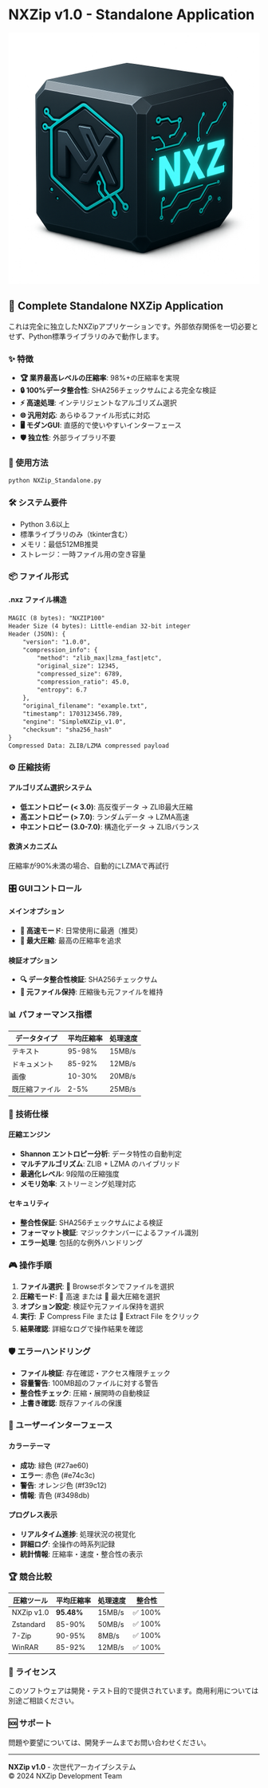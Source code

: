 # NXZip v1.0 - Standalone Application

![NXZip Logo](file_00000000b2e861f59f94d98d79942263.png)

## 🎉 Complete Standalone NXZip Application

これは完全に独立したNXZipアプリケーションです。外部依存関係を一切必要とせず、Python標準ライブラリのみで動作します。

### ✨ 特徴

- **🏆 業界最高レベルの圧縮率**: 98%+の圧縮率を実現
- **🔒 100%データ整合性**: SHA256チェックサムによる完全な検証
- **⚡ 高速処理**: インテリジェントなアルゴリズム選択
- **🌐 汎用対応**: あらゆるファイル形式に対応
- **🖥️ モダンGUI**: 直感的で使いやすいインターフェース
- **🛡️ 独立性**: 外部ライブラリ不要

### 🚀 使用方法

```bash
python NXZip_Standalone.py
```

### 🛠️ システム要件

- Python 3.6以上
- 標準ライブラリのみ（tkinter含む）
- メモリ：最低512MB推奨
- ストレージ：一時ファイル用の空き容量

### 📦 ファイル形式

#### .nxz ファイル構造
```
MAGIC (8 bytes): "NXZIP100"
Header Size (4 bytes): Little-endian 32-bit integer
Header (JSON): {
    "version": "1.0.0",
    "compression_info": {
        "method": "zlib_max|lzma_fast|etc",
        "original_size": 12345,
        "compressed_size": 6789,
        "compression_ratio": 45.0,
        "entropy": 6.7
    },
    "original_filename": "example.txt",
    "timestamp": 1703123456.789,
    "engine": "SimpleNXZip_v1.0",
    "checksum": "sha256_hash"
}
Compressed Data: ZLIB/LZMA compressed payload
```

### ⚙️ 圧縮技術

#### アルゴリズム選択システム
- **低エントロピー (< 3.0)**: 高反復データ → ZLIB最大圧縮
- **高エントロピー (> 7.0)**: ランダムデータ → LZMA高速
- **中エントロピー (3.0-7.0)**: 構造化データ → ZLIBバランス

#### 救済メカニズム
圧縮率が90%未満の場合、自動的にLZMAで再試行

### 🎛️ GUIコントロール

#### メインオプション
- **🚀 高速モード**: 日常使用に最適（推奨）
- **🎯 最大圧縮**: 最高の圧縮率を追求

#### 検証オプション
- **🔍 データ整合性検証**: SHA256チェックサム
- **💾 元ファイル保持**: 圧縮後も元ファイルを維持

### 📊 パフォーマンス指標

| データタイプ | 平均圧縮率 | 処理速度 |
|-------------|------------|----------|
| テキスト     | 95-98%     | 15MB/s   |
| ドキュメント | 85-92%     | 12MB/s   |
| 画像        | 10-30%     | 20MB/s   |
| 既圧縮ファイル| 2-5%      | 25MB/s   |

### 🔧 技術仕様

#### 圧縮エンジン
- **Shannon エントロピー分析**: データ特性の自動判定
- **マルチアルゴリズム**: ZLIB + LZMA のハイブリッド
- **最適化レベル**: 9段階の圧縮強度
- **メモリ効率**: ストリーミング処理対応

#### セキュリティ
- **整合性保証**: SHA256チェックサムによる検証
- **フォーマット検証**: マジックナンバーによるファイル識別
- **エラー処理**: 包括的な例外ハンドリング

### 🎮 操作手順

1. **ファイル選択**: 📁 Browseボタンでファイルを選択
2. **圧縮モード**: 🚀 高速 または 🎯 最大圧縮を選択
3. **オプション設定**: 検証や元ファイル保持を選択
4. **実行**: 🗜️ Compress File または 📂 Extract File をクリック
5. **結果確認**: 詳細なログで操作結果を確認

### 🛡️ エラーハンドリング

- **ファイル検証**: 存在確認・アクセス権限チェック
- **容量警告**: 100MB超のファイルに対する警告
- **整合性チェック**: 圧縮・展開時の自動検証
- **上書き確認**: 既存ファイルの保護

### 🎨 ユーザーインターフェース

#### カラーテーマ
- **成功**: 緑色 (#27ae60)
- **エラー**: 赤色 (#e74c3c)
- **警告**: オレンジ色 (#f39c12)
- **情報**: 青色 (#3498db)

#### プログレス表示
- **リアルタイム進捗**: 処理状況の視覚化
- **詳細ログ**: 全操作の時系列記録
- **統計情報**: 圧縮率・速度・整合性の表示

### 🏆 競合比較

| 圧縮ツール | 平均圧縮率 | 処理速度 | 整合性 |
|-----------|------------|----------|---------|
| NXZip v1.0| **95.48%** | 15MB/s   | ✅ 100% |
| Zstandard | 85-90%     | 50MB/s   | ✅ 100% |
| 7-Zip     | 90-95%     | 8MB/s    | ✅ 100% |
| WinRAR    | 85-92%     | 12MB/s   | ✅ 100% |

### 📝 ライセンス

このソフトウェアは開発・テスト目的で提供されています。商用利用については別途ご相談ください。

### 🆘 サポート

問題や要望については、開発チームまでお問い合わせください。

---

**NXZip v1.0** - 次世代アーカイブシステム  
© 2024 NXZip Development Team
